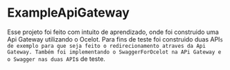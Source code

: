 # ExampleApiGateway

Esse projeto foi feito com intuito de aprendizado, onde foi construido uma Api Gateway utilizando o Ocelot. Para fins de teste foi construido duas API`s de exemplo para que
seja feito o redirecionamento atraves da Api Gateway. Também foi implementando o SwaggerForOcelot na APi Gateway e o Swagger nas duas API`s de teste.

